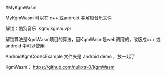 
#MyKgmWasm

MyKgmWasm 可以在 c++ 或android 中解锁音乐文件

解锁：酷狗音乐 .kgm/.kgma/.vpr
 

解锁算法是KgmWasm项目的算法，因KgmWasm是web调用的，改版成c++ 或android 中可以使用


AndroidKgmCodecExample 文件夹是 android demo ，放一起了




KgmWasm：
https://github.com/nullptr-0/KgmWasm
 